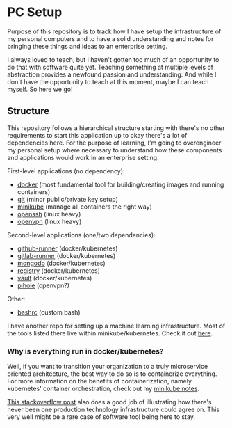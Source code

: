 # PC Setup

Purpose of this repository is to track how I have setup the infrastructure of my personal computers and to have a solid understanding and notes for bringing these things and ideas to an enterprise setting.

I always loved to teach, but I haven't gotten too much of an opportunity to do that with software quite yet. Teaching something at multiple levels of abstraction provides a newfound passion and understanding. And while I don't have the opportunity to teach at this moment, maybe I can teach myself. So here we go!

## Structure

This repository follows a hierarchical structure starting with there's no other requirements to start this application up to okay there's a lot of dependencies here. For the purpose of learning, I'm going to overengineer my personal setup where necessary to understand how these components and applications would work in an enterprise setting.

First-level applications (no dependency):
- [docker](https://github.com/ben-walczak/pc-setup/tree/main/docker) (most fundamental tool for building/creating images and running containers)
- [git](https://github.com/ben-walczak/pc-setup/tree/main/git) (minor public/private key setup)
- [minikube](https://github.com/ben-walczak/pc-setup/tree/main/minikube) (manage all containers the right way)
- [openssh](https://github.com/ben-walczak/pc-setup/tree/main/openssh) (linux heavy)
- [openvpn](https://github.com/ben-walczak/pc-setup/tree/main/openvpn) (linux heavy)

Second-level applications (one/two dependencies):
- [github-runner](https://github.com/ben-walczak/pc-setup/tree/main/github-runner) (docker/kubernetes)
- [gitlab-runner](https://github.com/ben-walczak/pc-setup/tree/main/gitlab-runner) (docker/kubernetes)
- [mongodb](https://github.com/ben-walczak/pc-setup/tree/main/mongodb) (docker/kubernetes)
- [registry](https://github.com/ben-walczak/pc-setup/tree/main/registry) (docker/kubernetes)
- [vault](https://github.com/ben-walczak/pc-setup/tree/main/vault) (docker/kubernetes)
- [pihole](https://github.com/ben-walczak/pc-setup/tree/main/pihole) (openvpn?)

Other:
- [bashrc](https://github.com/ben-walczak/pc-setup/tree/main/bashrc) (custom bash)

I have another repo for setting up a machine learning infrastructure. Most of the tools listed there live within minikube/kubernetes. Check it out [here](https://github.com/ben-walczak/ml-setup).

### Why is everything run in docker/kubernetes?
Well, if you want to transition your organization to a truly microservice oriented architecture, the best way to do so is to containerize everything. For more information on the benefits of containerization, namely kubernetes' container orchestration, check out my [minikube notes](https://github.com/ben-walczak/pc-setup/tree/main/minikube#minikube).

[This stackoverflow post](https://stackoverflow.blog/2020/05/29/why-kubernetes-getting-so-popular/) also does a good job of illustrating how there's never been one production technology infrastructure could agree on. This very well might be a rare case of software tool being here to stay.
